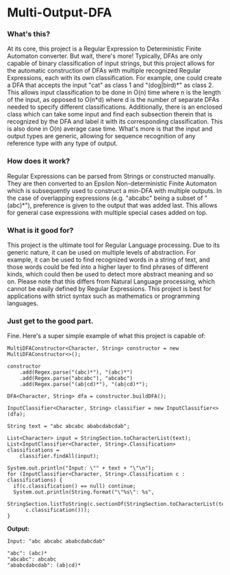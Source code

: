 # Multi-Output-DFA
### What's this?
At its core, this project is a Regular Expression to Deterministic Finite Automaton converter. But wait, there's more! Typically, DFAs are only capable of binary classification of input strings, but this project allows for the automatic construction of DFAs with multiple recognized Regular Expressions, each with its own classification. For example, one could create a DFA that accepts the input "cat" as class 1 and "(dog|bird)\*" as class 2. This allows input classification to be done in O(n) time where n is the length of the input, as opposed to O(n*d) where d is the number of separate DFAs needed to specify different classifications. Additionally, there is an enclosed class which can take some input and find each subsection therein that is recognized by the DFA and label it with its corresponding classification. This is also done in O(n) average case time. What's more is that the input and output types are generic, allowing for sequence recognition of any reference type with any type of output.
### How does it work?
Regular Expressions can be parsed from Strings or constructed manually. They are then converted to an Epsilon Non-deterministic Finite Automaton which is subsequently used to construct a min-DFA with multiple outputs. In the case of overlapping expressions (e.g. "abcabc" being a subset of "(abc)*"), preference is given to the output that was added last. This allows for general case expressions with multiple special cases added on top.
### What is it good for?
This project is the ultimate tool for Regular Language processing. Due to its generic nature, it can be used on multiple levels of abstraction. For example, it can be used to find recognized words in a string of text, and those words could be fed into a higher layer to find phrases of different kinds, which could then be used to detect more abstract meaning and so on. Please note that this differs from Natural Language processing, which cannot be easily defined by Regular Expressions. This project is best for applications with strict syntax such as mathematics or programming languages.
### Just get to the good part.
Fine. Here's a super simple example of what this project is capable of:
~~~
MultiDFAConstructor<Character, String> constructor = new MultiDFAConstructor<>();

constructor
    .add(Regex.parse("(abc)*"), "(abc)*")
    .add(Regex.parse("abcabc"), "abcabc")
    .add(Regex.parse("(ab|cd)*"), "(ab|cd)*");
    
DFA<Character, String> dfa = constructor.buildDFA();

InputClassifier<Character, String> classifier = new InputClassifier<>(dfa);

String text = "abc abcabc ababcdabcdab";

List<Character> input = StringSection.toCharacterList(text);
List<InputClassifier<Character, String>.Classification> classifications =
    classifier.findAll(input);

System.out.println("Input: \"" + text + "\"\n");
for (InputClassifier<Character, String>.Classification c : classifications) {
  if(c.classification() == null) continue;
  System.out.println(String.format("\"%s\": %s",
      StringSection.listToString(c.sectionOf(StringSection.toCharacterList(text))),
      c.classification()));
}
~~~
**Output:**
~~~
Input: "abc abcabc ababcdabcdab"

"abc": (abc)*
"abcabc": abcabc
"ababcdabcdab": (ab|cd)*
~~~
